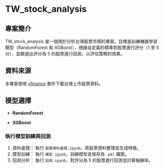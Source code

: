 # TW_stock_analysis

## 專案簡介
TW_stock_analysis 是一個用於分析台灣股票市場的專案。目標是訓練機器學習模型（RandomForest 和 XGBoost），根據自定義的標準對股票進行評分（1 至 5 分），並篩選出評分為 5 的股票進行回測，以評估策略的效果。

##  資料來源
本專案使用 [yfinance](https://github.com/ranaroussi/yfinance) 套件下載台灣上市股票資料。

##  模型選擇
- **RandomForest**
  
- **XGBoost**

### 執行模型訓練與回測
1. 資料處理：
   執行 `股票資料處理.ipynb`，將股票資料整理並生成特徵。
2. 模型訓練：
   執行 `模型.ipynb`，訓練模型並保存為 `.pkl` 檔案。
3. 回測分析：
   執行 `回測.ipynb`，對評分為 5 的股票進行回測並計算報酬率。





